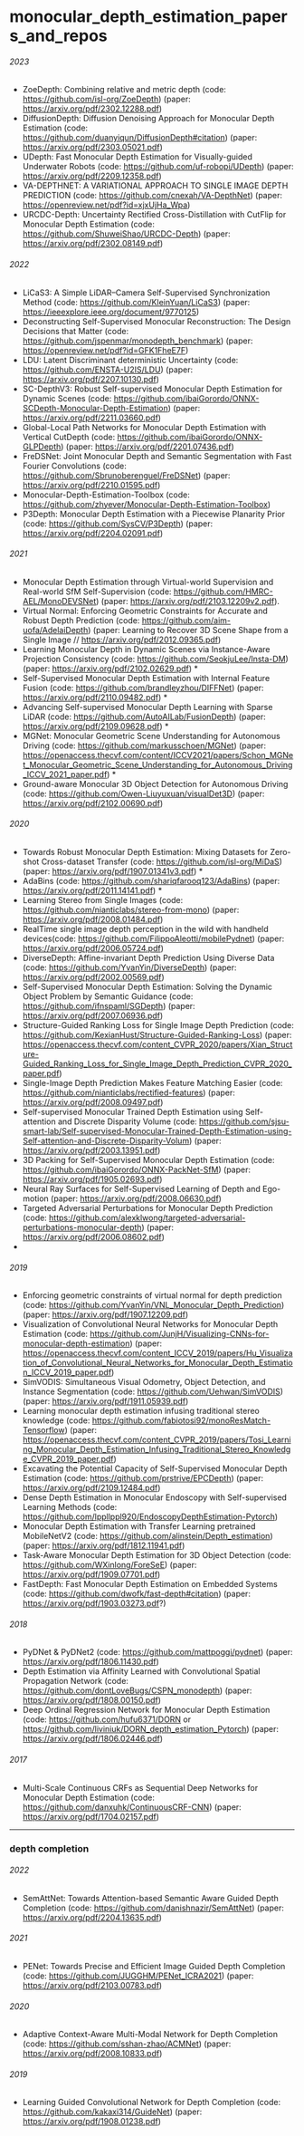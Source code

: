 # monocular_depth_estimation_papers_and_repos


###### 2023
- ZoeDepth: Combining relative and metric depth (code: https://github.com/isl-org/ZoeDepth) (paper: https://arxiv.org/pdf/2302.12288.pdf)
- DiffusionDepth: Diffusion Denoising Approach for Monocular Depth Estimation (code: https://github.com/duanyiqun/DiffusionDepth#citation) (paper: https://arxiv.org/pdf/2303.05021.pdf)
- UDepth: Fast Monocular Depth Estimation for Visually-guided Underwater Robots (code: https://github.com/uf-robopi/UDepth) (paper: https://arxiv.org/pdf/2209.12358.pdf)
- VA-DEPTHNET: A VARIATIONAL APPROACH TO SINGLE IMAGE DEPTH PREDICTION (code: https://github.com/cnexah/VA-DepthNet) (paper: https://openreview.net/pdf?id=xjxUjHa_Wpa)
- URCDC-Depth: Uncertainty Rectified Cross-Distillation with CutFlip for Monocular Depth Estimation (code: https://github.com/ShuweiShao/URCDC-Depth) (paper: https://arxiv.org/pdf/2302.08149.pdf)


###### 2022
- LiCaS3: A Simple LiDAR–Camera Self-Supervised Synchronization Method (code: https://github.com/KleinYuan/LiCaS3) (paper: https://ieeexplore.ieee.org/document/9770125)
- Deconstructing Self-Supervised Monocular Reconstruction: The Design Decisions that Matter (code: https://github.com/jspenmar/monodepth_benchmark) (paper: https://openreview.net/pdf?id=GFK1FheE7F)
- LDU: Latent Discriminant deterministic Uncertainty (code: https://github.com/ENSTA-U2IS/LDU) (paper: https://arxiv.org/pdf/2207.10130.pdf)
- SC-DepthV3: Robust Self-supervised Monocular Depth Estimation for Dynamic Scenes (code: https://github.com/ibaiGorordo/ONNX-SCDepth-Monocular-Depth-Estimation) (paper: https://arxiv.org/pdf/2211.03660.pdf)
- Global-Local Path Networks for Monocular Depth Estimation with Vertical CutDepth (code: https://github.com/ibaiGorordo/ONNX-GLPDepth) (paper: https://arxiv.org/pdf/2201.07436.pdf)
- FreDSNet: Joint Monocular Depth and Semantic Segmentation with Fast Fourier Convolutions (code: https://github.com/Sbrunoberenguel/FreDSNet) (paper: https://arxiv.org/pdf/2210.01595.pdf)
- Monocular-Depth-Estimation-Toolbox (code: https://github.com/zhyever/Monocular-Depth-Estimation-Toolbox)
- P3Depth: Monocular Depth Estimation with a Piecewise Planarity Prior (code: https://github.com/SysCV/P3Depth) (paper: https://arxiv.org/pdf/2204.02091.pdf)


###### 2021
- Monocular Depth Estimation through Virtual-world Supervision and Real-world SfM Self-Supervision (code: https://github.com/HMRC-AEL/MonoDEVSNet) (paper: https://arxiv.org/pdf/2103.12209v2.pdf).
- Virtual Normal: Enforcing Geometric Constraints for Accurate and Robust Depth Prediction (code: https://github.com/aim-uofa/AdelaiDepth) (paper: Learning to Recover 3D Scene Shape from a Single Image // https://arxiv.org/pdf/2012.09365.pdf)
- Learning Monocular Depth in Dynamic Scenes via Instance-Aware Projection Consistency (code: https://github.com/SeokjuLee/Insta-DM) (paper: https://arxiv.org/pdf/2102.02629.pdf) *
- Self-Supervised Monocular Depth Estimation with Internal Feature Fusion (code: https://github.com/brandleyzhou/DIFFNet) (paper: https://arxiv.org/pdf/2110.09482.pdf) *
- Advancing Self-supervised Monocular Depth Learning with Sparse LiDAR (code: https://github.com/AutoAILab/FusionDepth) (paper: https://arxiv.org/pdf/2109.09628.pdf) *
- MGNet: Monocular Geometric Scene Understanding for Autonomous Driving (code: https://github.com/markusschoen/MGNet) (paper: https://openaccess.thecvf.com/content/ICCV2021/papers/Schon_MGNet_Monocular_Geometric_Scene_Understanding_for_Autonomous_Driving_ICCV_2021_paper.pdf) *
- Ground-aware Monocular 3D Object Detection for Autonomous Driving (code: https://github.com/Owen-Liuyuxuan/visualDet3D) (paper: https://arxiv.org/pdf/2102.00690.pdf)





###### 2020
- Towards Robust Monocular Depth Estimation: Mixing Datasets for Zero-shot Cross-dataset Transfer (code: https://github.com/isl-org/MiDaS) (paper: https://arxiv.org/pdf/1907.01341v3.pdf) *
- AdaBins (code: https://github.com/shariqfarooq123/AdaBins) (paper: https://arxiv.org/pdf/2011.14141.pdf) *
- Learning Stereo from Single Images (code: https://github.com/nianticlabs/stereo-from-mono) (paper: https://arxiv.org/pdf/2008.01484.pdf)
- RealTime single image depth perception in the wild with handheld devices(code: https://github.com/FilippoAleotti/mobilePydnet) (paper: https://arxiv.org/pdf/2006.05724.pdf)
- DiverseDepth: Affine-invariant Depth Prediction Using Diverse Data (code: https://github.com/YvanYin/DiverseDepth) (paper: https://arxiv.org/pdf/2002.00569.pdf)
- Self-Supervised Monocular Depth Estimation: Solving the Dynamic Object Problem by Semantic Guidance (code: https://github.com/ifnspaml/SGDepth) (paper: https://arxiv.org/pdf/2007.06936.pdf)
- Structure-Guided Ranking Loss for Single Image Depth Prediction (code: https://github.com/KexianHust/Structure-Guided-Ranking-Loss) (paper: https://openaccess.thecvf.com/content_CVPR_2020/papers/Xian_Structure-Guided_Ranking_Loss_for_Single_Image_Depth_Prediction_CVPR_2020_paper.pdf)
- Single-Image Depth Prediction Makes Feature Matching Easier (code: https://github.com/nianticlabs/rectified-features) (paper: https://arxiv.org/pdf/2008.09497.pdf)
- Self-supervised Monocular Trained Depth Estimation using Self-attention and Discrete Disparity Volume (code: https://github.com/sjsu-smart-lab/Self-supervised-Monocular-Trained-Depth-Estimation-using-Self-attention-and-Discrete-Disparity-Volum) (paper: https://arxiv.org/pdf/2003.13951.pdf)
- 3D Packing for Self-Supervised Monocular Depth Estimation (code: https://github.com/ibaiGorordo/ONNX-PackNet-SfM) (paper: https://arxiv.org/pdf/1905.02693.pdf)
- Neural Ray Surfaces for Self-Supervised Learning of Depth and Ego-motion (paper: https://arxiv.org/pdf/2008.06630.pdf)
- Targeted Adversarial Perturbations for Monocular Depth Prediction (code: https://github.com/alexklwong/targeted-adversarial-perturbations-monocular-depth) (paper: https://arxiv.org/pdf/2006.08602.pdf)
- 




###### 2019
- Enforcing geometric constraints of virtual normal for depth prediction (code: https://github.com/YvanYin/VNL_Monocular_Depth_Prediction) (paper: https://arxiv.org/pdf/1907.12209.pdf)
- Visualization of Convolutional Neural Networks for Monocular Depth Estimation (code: https://github.com/JunjH/Visualizing-CNNs-for-monocular-depth-estimation) (paper: https://openaccess.thecvf.com/content_ICCV_2019/papers/Hu_Visualization_of_Convolutional_Neural_Networks_for_Monocular_Depth_Estimation_ICCV_2019_paper.pdf)
- SimVODIS: Simultaneous Visual Odometry, Object Detection, and Instance Segmentation (code: https://github.com/Uehwan/SimVODIS) (paper: https://arxiv.org/pdf/1911.05939.pdf)
- Learning monocular depth estimation infusing traditional stereo knowledge (code: https://github.com/fabiotosi92/monoResMatch-Tensorflow) (paper: https://openaccess.thecvf.com/content_CVPR_2019/papers/Tosi_Learning_Monocular_Depth_Estimation_Infusing_Traditional_Stereo_Knowledge_CVPR_2019_paper.pdf)
- Excavating the Potential Capacity of Self-Supervised Monocular Depth Estimation (code: https://github.com/prstrive/EPCDepth) (paper: https://arxiv.org/pdf/2109.12484.pdf)
- Dense Depth Estimation in Monocular Endoscopy with Self-supervised Learning Methods (code: https://github.com/lppllppl920/EndoscopyDepthEstimation-Pytorch)
- Monocular Depth Estimation with Transfer Learning pretrained MobileNetV2 (code: https://github.com/alinstein/Depth_estimation) (paper: https://arxiv.org/pdf/1812.11941.pdf)
- Task-Aware Monocular Depth Estimation for 3D Object Detection (code: https://github.com/WXinlong/ForeSeE) (paper: https://arxiv.org/pdf/1909.07701.pdf)
- FastDepth: Fast Monocular Depth Estimation on Embedded Systems (code: https://github.com/dwofk/fast-depth#citation) (paper: https://arxiv.org/pdf/1903.03273.pdf?)

###### 2018
- PyDNet & PyDNet2 (code: https://github.com/mattpoggi/pydnet) (paper: https://arxiv.org/pdf/1806.11430.pdf) 
- Depth Estimation via Affinity Learned with Convolutional Spatial Propagation Network (code: https://github.com/dontLoveBugs/CSPN_monodepth) (paper: https://arxiv.org/pdf/1808.00150.pdf)
- Deep Ordinal Regression Network for Monocular Depth Estimation (code: https://github.com/hufu6371/DORN or https://github.com/liviniuk/DORN_depth_estimation_Pytorch) (paper: https://arxiv.org/pdf/1806.02446.pdf)

###### 2017
- Multi-Scale Continuous CRFs as Sequential Deep Networks for Monocular Depth Estimation (code: https://github.com/danxuhk/ContinuousCRF-CNN) (paper: https://arxiv.org/pdf/1704.02157.pdf)


-----------------------------------------------------
### depth completion
###### 2022
- SemAttNet: Towards Attention-based Semantic Aware Guided Depth Completion (code: https://github.com/danishnazir/SemAttNet) (paper: https://arxiv.org/pdf/2204.13635.pdf)

###### 2021 
- PENet: Towards Precise and Efficient Image Guided Depth Completion (code: https://github.com/JUGGHM/PENet_ICRA2021) (paper: https://arxiv.org/pdf/2103.00783.pdf)

###### 2020
- Adaptive Context-Aware Multi-Modal Network for Depth Completion (code: https://github.com/sshan-zhao/ACMNet) (paper: https://arxiv.org/pdf/2008.10833.pdf)

###### 2019
- Learning Guided Convolutional Network for Depth Completion (code: https://github.com/kakaxi314/GuideNet) (paper: https://arxiv.org/pdf/1908.01238.pdf)
